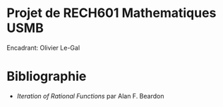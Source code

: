 # Projet de RECH601 Mathematiques USMB
Encadrant: Olivier Le-Gal

# Bibliographie
- *Iteration of Rational Functions* par Alan F. Beardon
